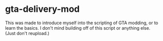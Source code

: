 ﻿# gta-delivery-mod
This was made to introduce myself into the scripting of GTA modding, or to learn the basics. I don't mind building off of this script or anything else. (Just don't reupload.)
